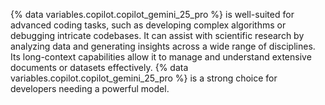 {% data variables.copilot.copilot_gemini_25_pro %} is well-suited for advanced coding tasks, such as developing complex algorithms or debugging intricate codebases.
It can assist with scientific research by analyzing data and generating insights across a wide range of disciplines. Its long-context capabilities allow it to manage and understand extensive documents or datasets effectively.
{% data variables.copilot.copilot_gemini_25_pro %} is a strong choice for developers needing a powerful model.
